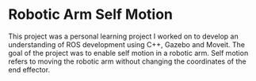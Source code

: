 # Robotic Arm Self Motion

This project was a personal learning project I worked on to develop an understanding of ROS development using C++, Gazebo and Moveit. The goal of the project was to enable self motion in a robotic arm. Self motion refers to moving the robotic arm without changing the coordinates of the end effector. 


